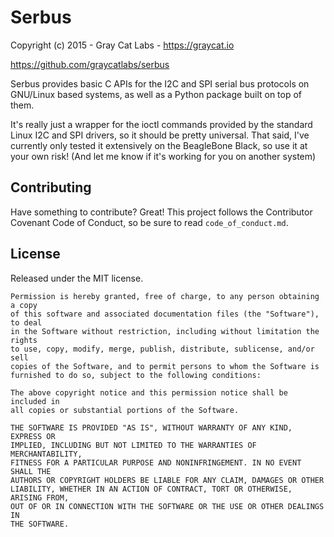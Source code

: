 # Serbus

Copyright (c) 2015 - Gray Cat Labs - https://graycat.io

https://github.com/graycatlabs/serbus

Serbus provides basic C APIs for the I2C and SPI serial bus protocols on 
GNU/Linux based systems, as well as a Python package built on top of them. 

It's really just a wrapper for the ioctl commands provided by the standard Linux 
I2C and SPI drivers, so it should be pretty universal. That said, I've currently
only tested it extensively on the BeagleBone Black, so use it at your own risk! 
(And let me know if it's working for you on another system)

## Contributing

Have something to contribute? Great! This project follows the Contributor 
Covenant Code of Conduct, so be sure to read `code_of_conduct.md`.

## License

Released under the MIT license.

    Permission is hereby granted, free of charge, to any person obtaining a copy
    of this software and associated documentation files (the "Software"), to deal
    in the Software without restriction, including without limitation the rights
    to use, copy, modify, merge, publish, distribute, sublicense, and/or sell
    copies of the Software, and to permit persons to whom the Software is
    furnished to do so, subject to the following conditions:

    The above copyright notice and this permission notice shall be included in
    all copies or substantial portions of the Software.

    THE SOFTWARE IS PROVIDED "AS IS", WITHOUT WARRANTY OF ANY KIND, EXPRESS OR
    IMPLIED, INCLUDING BUT NOT LIMITED TO THE WARRANTIES OF MERCHANTABILITY,
    FITNESS FOR A PARTICULAR PURPOSE AND NONINFRINGEMENT. IN NO EVENT SHALL THE
    AUTHORS OR COPYRIGHT HOLDERS BE LIABLE FOR ANY CLAIM, DAMAGES OR OTHER
    LIABILITY, WHETHER IN AN ACTION OF CONTRACT, TORT OR OTHERWISE, ARISING FROM,
    OUT OF OR IN CONNECTION WITH THE SOFTWARE OR THE USE OR OTHER DEALINGS IN
    THE SOFTWARE.